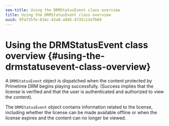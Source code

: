 ```yaml
---
seo-title: Using the DRMStatusEvent class overview
title: Using the DRMStatusEvent class overview
uuid: 9faf35fe-63ac-43a8-a945-4735c12efb04
---
```


# Using the DRMStatusEvent class overview {#using-the-drmstatusevent-class-overview}

A `DRMStatusEvent` object is dispatched when the content protected by Primetime DRM begins playing successfully. (Success implies that the license is verified and that the user is authenticated and authorized to view the content).

The `DRMStatusEvent` object contains information related to the license, including whether the license can be made available offline or when the license expires and the content can no longer be viewed. 
